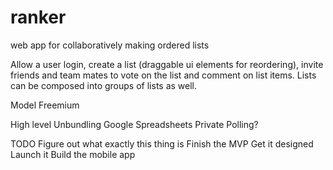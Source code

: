 ranker
======

web app for collaboratively making ordered lists

Allow a user login, create a list (draggable ui elements for reordering), invite friends and team mates to vote on the list and comment on list items. Lists can be composed into groups of lists as well. 

Model
  Freemium


High level
  Unbundling Google Spreadsheets
  Private Polling?
  

TODO
  Figure out what exactly this thing is
  Finish the MVP
  Get it designed
  Launch it
  Build the mobile app
